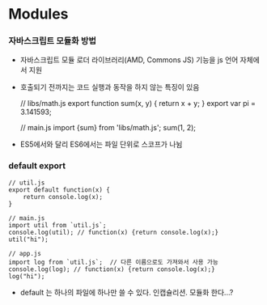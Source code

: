 # Modules

###  자바스크립트 모듈화 방법

 - 자바스크립트 모듈 로더 라이브러리(AMD, Commons JS) 기능을 js 언어 자체에서 지원  
 - 호출되기 전까지는 코드 실행과 동작을 하지 않는 특징이 있음  
 
    // libs/math.js
    export function sum(x, y) {
        return x + y;
    }
    export var pi = 3.141593;
    
    // main.js
    import {sum} from 'libs/math.js';
    sum(1, 2);
    
 - ES5에서와 달리 ES6에서는 파일 단위로 스코프가 나뉨  
 
 
 

### default export

    // util.js
    export default function(x) {
        return console.log(x);
    }
    
    // main.js
    import util from `util.js`;
    console.log(util); // function(x) {return console.log(x);}
    util("hi");

    // app.js
    import log from `util.js`;  // 다른 이름으로도 가져와서 사용 가능
    console.log(log); // function(x) {return console.log(x);}
    log("hi");
    
- default 는 하나의 파일에 하나만 쓸 수 있다. 인캡슐리션. 모듈화 한다...?
